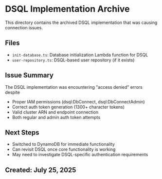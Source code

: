 # DSQL Implementation Archive

This directory contains the archived DSQL implementation that was causing connection issues.

## Files
- `init-database.ts`: Database initialization Lambda function for DSQL
- `user-repository.ts`: DSQL-based user repository (if it exists)

## Issue Summary
The DSQL implementation was encountering "access denied" errors despite
- Proper IAM permissions (dsql:DbConnect, dsql:DbConnectAdmin)
- Correct auth token generation (1300+ character tokens)
- Valid cluster ARN and endpoint connection
- Both regular and admin auth token attempts

## Next Steps
- Switched to DynamoDB for immediate functionality
- Can revisit DSQL once core functionality is working
- May need to investigate DSQL-specific authentication requirements

## Created: July 25, 2025

